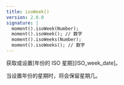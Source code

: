 ```yaml
---
title: isoWeek()
version: 2.0.0
signature: |
  moment().isoWeek(Number);
  moment().isoWeek(); // 数字
  moment().isoWeeks(Number);
  moment().isoWeeks(); // 数字
---
```



获取或设置[年份的 ISO 星期][ISO_week_date]。

当设置年份的星期时，将会保留星期几。

